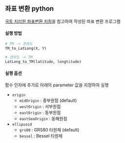 ## 좌표 변환 python

[국토 지리원 좌표변환 지침](http://www.ngii.go.kr/kor/board/view.do?rbsIdx=31&idx=251)을 참고하여 작성된 좌표 변환 프로그램

#### 실행 방법

```python
# TM -> 경위도
TM_to_LatLong(X, Y)

# 경위도 -> TM
LatLong_to_TM(latitude, longtitude)
```

#### 실행 옵션

함수 인자에 추가로 아래의 parameter 값을 지정하여 실행

- `origin`
  - `midOrigin` : 중부원점 (default)
  - `westOrigin` : 서부원점
  - `eastOrigin` : 동부원점
  - `eastSeaOrigin` : 동해원점
- `ellipsoid`
  - `grs80` : GRS80 타원체 (default)
  - `bessel` : Bessel 타원체
